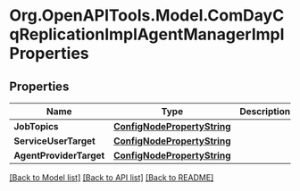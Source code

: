 # Org.OpenAPITools.Model.ComDayCqReplicationImplAgentManagerImplProperties
## Properties

Name | Type | Description | Notes
------------ | ------------- | ------------- | -------------
**JobTopics** | [**ConfigNodePropertyString**](ConfigNodePropertyString.md) |  | [optional] 
**ServiceUserTarget** | [**ConfigNodePropertyString**](ConfigNodePropertyString.md) |  | [optional] 
**AgentProviderTarget** | [**ConfigNodePropertyString**](ConfigNodePropertyString.md) |  | [optional] 

[[Back to Model list]](../README.md#documentation-for-models) [[Back to API list]](../README.md#documentation-for-api-endpoints) [[Back to README]](../README.md)

